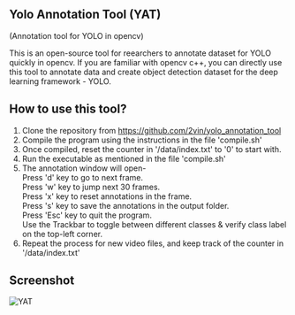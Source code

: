 ## Yolo Annotation Tool (YAT)
(Annotation tool for YOLO in opencv)

This is an open-source tool for reearchers to annotate dataset for YOLO quickly in opencv. If you are familiar with opencv c++, you can directly use this tool to annotate data and create object detection dataset for the deep learning framework - YOLO. 

## How to use this tool?
1. Clone the repository from https://github.com/2vin/yolo_annotation_tool
2. Compile the program using the instructions in the file 'compile.sh'
3. Once compiled, reset the counter in '/data/index.txt' to '0' to start with.
4. Run the executable as mentioned in the file 'compile.sh'
5. The annotation window will open-  
    Press 'd' key to go to next frame.  
    Press 'w' key to jump next 30 frames.  
    Press 'x' key to reset annotations in the frame.  
    Press 's' key to save the annotations in the output folder.  
    Press 'Esc' key to quit the program.  
    Use the Trackbar to toggle between different classes & verify class label on the top-left corner.  
6. Repeat the process for new video files, and keep track of the counter in '/data/index.txt'

## Screenshot
![YAT](https://user-images.githubusercontent.com/38634222/61153312-77382380-a508-11e9-9449-32e1995e8612.png)
